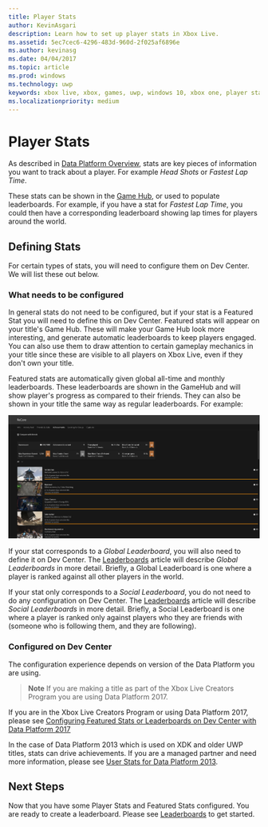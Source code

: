 ```yaml
---
title: Player Stats
author: KevinAsgari
description: Learn how to set up player stats in Xbox Live.
ms.assetid: 5ec7cec6-4296-483d-960d-2f025af6896e
ms.author: kevinasg
ms.date: 04/04/2017
ms.topic: article
ms.prod: windows
ms.technology: uwp
keywords: xbox live, xbox, games, uwp, windows 10, xbox one, player stats, leaderboards
ms.localizationpriority: medium
---
```


# Player Stats

As described in [Data Platform Overview](../data-platform/data-platform.md), stats are key pieces of information you want to track about a player.  For example *Head Shots* or *Fastest Lap Time*.

These stats can be shown in the [Game Hub](../data-platform/designing-xbox-live-experiences.md), or used to populate leaderboards.  For example, if you have a stat for *Fastest Lap Time*, you could then have a corresponding leaderboard showing lap times for players around the world.

## Defining Stats

For certain types of stats, you will need to configure them on Dev Center.  We will list these out below.

### What needs to be configured

In general stats do not need to be configured, but if your stat is a Featured Stat you will need to define this on Dev Center.  Featured stats will appear on your title's Game Hub.  These will make your Game Hub look more interesting, and generate automatic leaderboards to keep players engaged.  You can also use them to draw attention to certain gameplay mechanics in your title since these are visible to all players on Xbox Live, even if they don't own your title.

Featured stats are automatically given global all-time and monthly leaderboards.  These leaderboards are shown in the GameHub and will show player's progress as compared to their friends.  They can also be shown in your title the same way as regular leaderboards.  For example:

![](../images/omega/gamehub_featuredstats.png)

If your stat corresponds to a *Global Leaderboard*, you will also need to define it on Dev Center.  The [Leaderboards](leaderboards.md) article will describe *Global Leaderboards* in more detail.  Briefly, a Global Leaderboard is one where a player is ranked against all other players in the world.

If your stat only corresponds to a *Social Leaderboard*, you do not need to do any configuration on Dev Center.  The [Leaderboards](leaderboards.md) article will describe *Social Leaderboards* in more detail.  Briefly, a Social Leaderboard is one where a player is ranked only against players who they are friends with (someone who is following them, and they are following).

### Configured on Dev Center

The configuration experience depends on version of the Data Platform you are using.

> **Note**
If you are making a title as part of the Xbox Live Creators Program you are using Data Platform 2017.

If you are in the Xbox Live Creators Program or using Data Platform 2017, please see [Configuring Featured Stats or Leaderboards on Dev Center with Data Platform 2017](player-stats-configure-2017.md)

In the case of Data Platform 2013 which is used on XDK and older UWP titles, stats can drive achievements.  If you are a managed partner and need more information, please see [User Stats for Data Platform 2013](https://developer.microsoft.com/en-us/games/xbox/docs/xboxlive/xbox-live-partners/event-driven-data-platform/user-stats).  

## Next Steps

Now that you have some Player Stats and Featured Stats configured.  You are ready to create a leaderboard.  Please see [Leaderboards](leaderboards.md) to get started.
